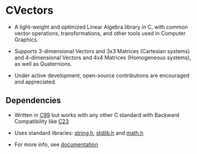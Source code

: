# CVectors

- A light-weight and optimized Linear Algebra library in C, with common vector operations, transformations, and other tools used in Computer Graphics.

- Supports 3-dimensional Vectors and 3x3 Matrices (Cartesian systems) and 4-dimensional Vectors and 4x4 Matrices (Homogeneous systems), as well as Quaternions.

- Under active development, open-source contributions are encouraged and appreciated.

## Dependencies
- Written in [C99](https://en.wikipedia.org/wiki/C99) but works with any other C standard with Backward Compatibility like [C23](https://en.wikipedia.org/wiki/C23_(C_standard_revision))

- Uses standard libraries: [string.h](https://en.wikibooks.org/wiki/C_Programming/string.h), [stdlib.h](https://en.wikibooks.org/wiki/C_Programming/stdlib.h) and [math.h](https://en.wikibooks.org/wiki/C_Programming/math.h)

- For more info, see [documentation](https://github.com/349gill/cvectors/edit/main/docs.md)
